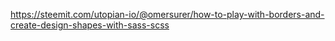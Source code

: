 https://steemit.com/utopian-io/@omersurer/how-to-play-with-borders-and-create-design-shapes-with-sass-scss
